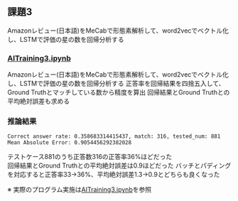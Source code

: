 ## 課題3
Amazonレビュー(日本語)をMeCabで形態素解析して、word2vecでベクトル化し、LSTMで評価の星の数を回帰分析する

### [AITraining3.ipynb](./AITraining3.ipynb)
Amazonレビュー(日本語)をMeCabで形態素解析して、word2vecでベクトル化し、LSTMで評価の星の数を回帰分析する
正答率を回帰結果を四捨五入して、Ground Truthとマッチしている数から精度を算出
回帰結果とGround Truthとの平均絶対誤差も求める
### 推論結果
```
Correct answer rate: 0.358683314415437, match: 316, tested_num: 881
Mean Absolute Error: 0.9054456292382028
```
テストケース881のうち正答数316の正答率36%ほどだった  
回帰結果とGround Truthとの平均絶対誤差は0.9ほどだった
バッチとパディングを対応すると正答率33->36%、平均絶対誤差1.3->0.9とどちらも良くなった

※ 実際のプログラム実施は[AITraining3.ipynb](./AITraining3.ipynb)を参照